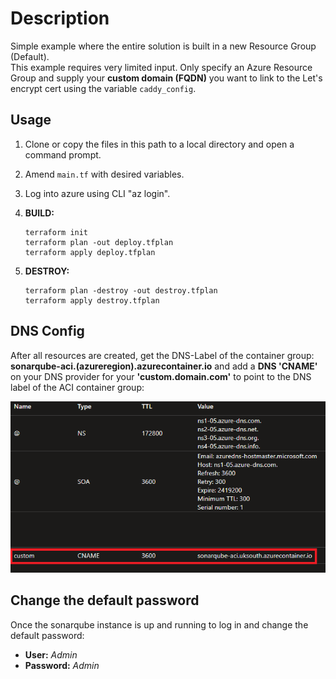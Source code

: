 # Description

Simple example where the entire solution is built in a new Resource Group (Default).  
This example requires very limited input. Only specify an Azure Resource Group and supply your **custom domain (FQDN)** you want to link to the Let's encrypt cert using the variable `caddy_config`.  
## Usage

1. Clone or copy the files in this path to a local directory and open a command prompt.
2. Amend `main.tf` with desired variables.
3. Log into azure using CLI "az login".
4. **BUILD:**

    ```hcl
    terraform init
    terraform plan -out deploy.tfplan
    terraform apply deploy.tfplan
    ```

5. **DESTROY:**

    ```hcl
    terraform plan -destroy -out destroy.tfplan
    terraform apply destroy.tfplan
    ```

## DNS Config

After all resources are created, get the DNS-Label of the container group: **sonarqube-aci.(azureregion).azurecontainer.io** and add a **DNS 'CNAME'** on your DNS provider for your **'custom.domain.com'** to point to the DNS label of the ACI container group:

![image.png](https://raw.githubusercontent.com/Pwd9000-ML/terraform-azurerm-sonarqube-aci/master/assets/dns01.png)  

## Change the default password

Once the sonarqube instance is up and running to log in and change the default password:

- **User:** _Admin_
- **Password:** _Admin_
